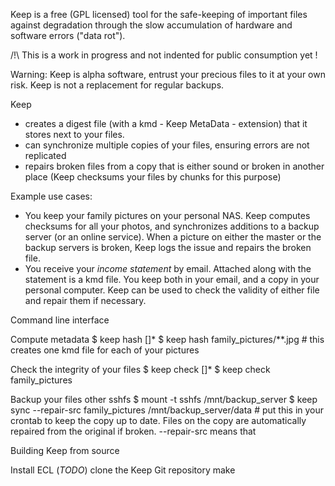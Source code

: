 Keep is a free (GPL licensed) tool for the safe-keeping of important files against degradation through the slow accumulation of hardware and software errors ("data rot").

/!\ This is a work in progress and not indented for public consumption yet !


Warning: Keep is alpha software, entrust your precious files to it at your own risk.
Keep is not a replacement for regular backups.

Keep
  * creates a digest file (with a kmd - Keep MetaData - extension) that it stores next to your files.
  * can synchronize multiple copies of your files, ensuring errors are not replicated
  * repairs broken files from a copy that is either sound or broken in another place (Keep checksums your files by chunks for this purpose)
  
Example use cases:
  * You keep your family pictures on your personal NAS. Keep computes checksums for all your photos, and synchronizes additions to a backup server (or an online service). When a picture on either the master or the backup servers is broken, Keep logs the issue and repairs the broken file.
  * You receive your *income statement* by email. Attached along with the statement is a kmd file. You keep both in your email, and a copy in your personal computer. Keep can be used to check the validity of either file and repair them if necessary.
  

Command line interface

Compute metadata
    $ keep hash <file> [<file>]*
    $ keep hash family_pictures/**.jpg # this creates one kmd file for each of your pictures
    
Check the integrity of your files
    $ keep check <file> [<file>]*
    $ keep check family_pictures
    
Backup your files other sshfs
    $ mount -t sshfs /mnt/backup_server
    $ keep sync --repair-src family_pictures /mnt/backup_server/data  # put this in your crontab to keep the copy up to date. Files on the copy are automatically repaired from the original if broken. --repair-src means that 



Building Keep from source

Install ECL (*TODO*)
clone the Keep Git repository
make